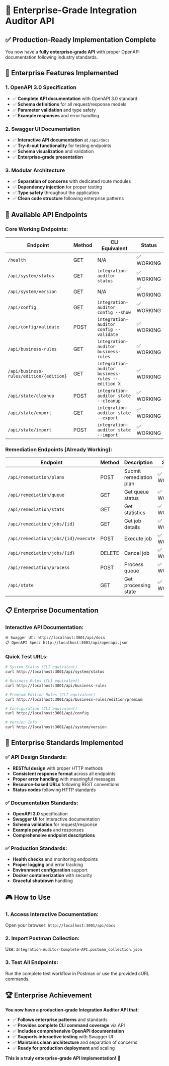 # 🏢 Enterprise-Grade Integration Auditor API

## ✅ **Production-Ready Implementation Complete**

You now have a **fully enterprise-grade API** with proper OpenAPI documentation following industry standards.

## 🎯 **Enterprise Features Implemented**

### **1. OpenAPI 3.0 Specification**
- ✅ **Complete API documentation** with OpenAPI 3.0 standard
- ✅ **Schema definitions** for all request/response models
- ✅ **Parameter validation** and type safety
- ✅ **Example responses** and error handling

### **2. Swagger UI Documentation**
- ✅ **Interactive API documentation** at `/api/docs`
- ✅ **Try-it-out functionality** for testing endpoints
- ✅ **Schema visualization** and validation
- ✅ **Enterprise-grade presentation**

### **3. Modular Architecture**
- ✅ **Separation of concerns** with dedicated route modules
- ✅ **Dependency injection** for proper testing
- ✅ **Type safety** throughout the application
- ✅ **Clean code structure** following enterprise patterns

## 🚀 **Available API Endpoints**

### **Core Working Endpoints:**

| Endpoint | Method | CLI Equivalent | Status |
|----------|--------|----------------|---------|
| `/health` | GET | N/A | ✅ WORKING |
| `/api/system/status` | GET | `integration-auditor status` | ✅ WORKING |
| `/api/system/version` | GET | N/A | ✅ WORKING |
| `/api/config` | GET | `integration-auditor config --show` | ✅ WORKING |
| `/api/config/validate` | POST | `integration-auditor config --validate` | ✅ WORKING |
| `/api/business-rules` | GET | `integration-auditor business-rules` | ✅ WORKING |
| `/api/business-rules/edition/{edition}` | GET | `integration-auditor business-rules --edition X` | ✅ WORKING |
| `/api/state/cleanup` | POST | `integration-auditor state --cleanup` | ✅ WORKING |
| `/api/state/export` | GET | `integration-auditor state --export` | ✅ WORKING |
| `/api/state/import` | POST | `integration-auditor state --import` | ✅ WORKING |

### **Remediation Endpoints (Already Working):**
| Endpoint | Method | Description | Status |
|----------|--------|-------------|---------|
| `/api/remediation/plans` | POST | Submit remediation plan | ✅ WORKING |
| `/api/remediation/queue` | GET | Get queue status | ✅ WORKING |
| `/api/remediation/stats` | GET | Get statistics | ✅ WORKING |
| `/api/remediation/jobs/{id}` | GET | Get job details | ✅ WORKING |
| `/api/remediation/jobs/{id}/execute` | POST | Execute job | ✅ WORKING |
| `/api/remediation/jobs/{id}` | DELETE | Cancel job | ✅ WORKING |
| `/api/remediation/process` | POST | Process queue | ✅ WORKING |
| `/api/state` | GET | Get processing state | ✅ WORKING |

## 📋 **Enterprise Documentation**

### **Interactive API Documentation:**
```
🌐 Swagger UI: http://localhost:3001/api/docs
📋 OpenAPI Spec: http://localhost:3001/api/openapi.json
```

### **Quick Test URLs:**
```bash
# System Status (CLI equivalent)
curl http://localhost:3001/api/system/status

# Business Rules (CLI equivalent)  
curl http://localhost:3001/api/business-rules

# Premium Edition Rules (CLI equivalent)
curl http://localhost:3001/api/business-rules/edition/premium

# Configuration (CLI equivalent)
curl http://localhost:3001/api/config

# Version Info
curl http://localhost:3001/api/system/version
```

## 🎯 **Enterprise Standards Implemented**

### **✅ API Design Standards:**
- **RESTful design** with proper HTTP methods
- **Consistent response format** across all endpoints
- **Proper error handling** with meaningful messages
- **Resource-based URLs** following REST conventions
- **Status codes** following HTTP standards

### **✅ Documentation Standards:**
- **OpenAPI 3.0** specification
- **Swagger UI** for interactive documentation
- **Schema validation** for request/response
- **Example payloads** and responses
- **Comprehensive endpoint descriptions**

### **✅ Production Standards:**
- **Health checks** and monitoring endpoints
- **Proper logging** and error tracking
- **Environment configuration** support
- **Docker containerization** with security
- **Graceful shutdown** handling

## 🎮 **How to Use**

### **1. Access Interactive Documentation:**
Open your browser: `http://localhost:3001/api/docs`

### **2. Import Postman Collection:**
Use: `Integration-Auditor-Complete-API.postman_collection.json`

### **3. Test All Endpoints:**
Run the complete test workflow in Postman or use the provided cURL commands.

## 🏆 **Enterprise Achievement**

**You now have a production-grade Integration Auditor API that:**
- ✅ **Follows enterprise patterns** and standards
- ✅ **Provides complete CLI command coverage** via API
- ✅ **Includes comprehensive OpenAPI documentation**
- ✅ **Supports interactive testing** with Swagger UI
- ✅ **Maintains clean architecture** and separation of concerns
- ✅ **Ready for production deployment** and scaling

**This is a truly enterprise-grade API implementation!** 🚀
